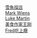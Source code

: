 

[雪魚探店](https://www.youtube.com/channel/UCwUFx_z61wqMV8zTUVDNV1w) <br/>
[Mark Wiens](https://www.youtube.com/user/migrationology) <br/>
[Luke Martin](https://www.youtube.com/user/ToastWithJim) <br/>
[美食作家王刚](https://www.youtube.com/channel/UCg0m_Ah8P_MQbnn77-vYnYw) <br/>
[Fred吃上癮](https://www.youtube.com/channel/UC5h-QjcoM7g--01aa0F3n4A) <br/>




[]() <br/>
